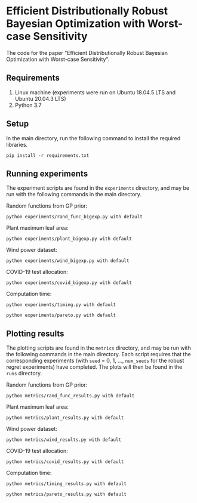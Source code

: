 # Efficient Distributionally Robust Bayesian Optimization with Worst-case Sensitivity
The code for the paper "Efficient Distributionally Robust Bayesian Optimization with Worst-case Sensitivity".

## Requirements
1. Linux machine (experiments were run on Ubuntu 18.04.5 LTS and Ubuntu 20.04.3 LTS)
2. Python 3.7

## Setup
In the main directory, run the following command to install the required libraries.
```shell
pip install -r requirements.txt
```

## Running experiments
The experiment scripts are found in the `experiments` directory, and may be run with the following commands in the main directory.

Random functions from GP prior:
```shell
python experiments/rand_func_bigexp.py with default
```
Plant maximum leaf area:
```shell
python experiments/plant_bigexp.py with default
```
Wind power dataset:
```shell
python experiments/wind_bigexp.py with default
```
COVID-19 test allocation:
```shell
python experiments/covid_bigexp.py with default
```
Computation time:
```shell
python experiments/timing.py with default
```
```shell
python experiments/pareto.py with default
```

## Plotting results
The plotting scripts are found in the `metrics` directory, and may be run with the following commands in the main directory. Each script requires that the corresponding experiments (with `seed` = 0, 1, ..., `num_seeds` for the robust regret experiments) have completed. The plots will then be found in the `runs` directory.

Random functions from GP prior:
```shell
python metrics/rand_func_results.py with default
```
Plant maximum leaf area:
```shell
python metrics/plant_results.py with default
```
Wind power dataset:
```shell
python metrics/wind_results.py with default
```
COVID-19 test allocation:
```shell
python metrics/covid_results.py with default
```
Computation time:
```shell
python metrics/timing_results.py with default
```
```shell
python metrics/pareto_results.py with default
```
